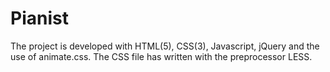 # Pianist

The project is developed with HTML(5), CSS(3), Javascript, jQuery and the use of animate.css. The CSS file has written with the preprocessor LESS.
